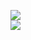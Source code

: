 [![](https://img.shields.io/badge/Made%20With-Github%20Spray-lightgrey.svg?style=for-the-badge&logo=github)](https://github.com/Annihil/github-spray#754)  
[![](https://i.imgur.com/2DrTn0Z.gif)](https://github.com/Annihil/github-spray)
